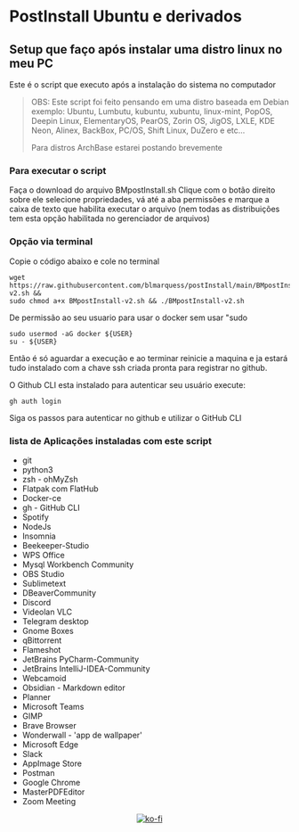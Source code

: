 # PostInstall Ubuntu e derivados

## Setup que faço após instalar uma distro linux no meu PC

Este é o script que executo após a instalação do sistema no computador
>OBS: Este script foi feito pensando em uma distro baseada em Debian exemplo: Ubuntu, Lumbutu, kubuntu, xubuntu, linux-mint, PopOS, Deepin Linux, ElementaryOS, PearOS, Zorin OS, JigOS, LXLE, KDE Neon, Alinex, BackBox, PC/OS, Shift Linux, DuZero e etc...
>
>Para distros ArchBase estarei postando brevemente

### Para executar o script

Faça o download do arquivo BMpostInstall.sh
Clique com o botão direito sobre ele selecione propriedades, vá até a aba permissões e marque a caixa de texto que habilita executar o arquivo (nem todas as distribuições tem esta opção habilitada no gerenciador de arquivos)

### Opção via terminal

Copie o código abaixo e cole no terminal

```shell
wget https://raw.githubusercontent.com/blmarquess/postInstall/main/BMpostInstall-v2.sh &&
sudo chmod a+x BMpostInstall-v2.sh && ./BMpostInstall-v2.sh
```

De permissão ao seu usuario para usar o docker sem usar "sudo

```shell
sudo usermod -aG docker ${USER}
su - ${USER}
```

Então é só aguardar a execução e ao terminar reinicie a maquina e ja estará tudo instalado com a chave ssh criada pronta para registrar no github.

O Github CLI esta instalado para autenticar seu usuário execute:

```shell
gh auth login
```

Siga os passos para autenticar no github e utilizar o GitHub CLI

### lista de Aplicações instaladas com este script

- git
- python3
- zsh - ohMyZsh
- Flatpak com FlatHub
- Docker-ce
- gh - GitHub CLI
- Spotify
- NodeJs
- Insomnia
- Beekeeper-Studio
- WPS Office
- Mysql Workbench Community
- OBS Studio
- Sublimetext
- DBeaverCommunity
- Discord
- Videolan VLC
- Telegram desktop
- Gnome Boxes
- qBittorrent
- Flameshot
- JetBrains PyCharm-Community
- JetBrains IntelliJ-IDEA-Community
- Webcamoid
- Obsidian - Markdown editor
- Planner
- Microsoft Teams
- GIMP
- Brave Browser
- Wonderwall - 'app de wallpaper'
- Microsoft Edge
- Slack
- AppImage Store
- Postman
- Google Chrome
- MasterPDFEditor
- Zoom Meeting


<div align='center'>
		
[![ko-fi](https://ko-fi.com/img/githubbutton_sm.svg)](https://ko-fi.com/N4N2DC6XA)
		
</div>
